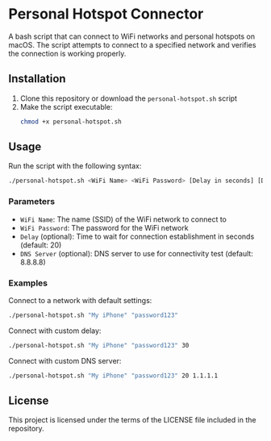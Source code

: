 # Personal Hotspot Connector

A bash script that can connect to WiFi networks and personal hotspots on macOS. The script attempts to connect to a specified network and verifies the connection is working properly.

## Installation

1. Clone this repository or download the `personal-hotspot.sh` script
2. Make the script executable:
   ```bash
   chmod +x personal-hotspot.sh
   ```

## Usage

Run the script with the following syntax:

```bash
./personal-hotspot.sh <WiFi Name> <WiFi Password> [Delay in seconds] [DNS Server]
```

### Parameters

- `WiFi Name`: The name (SSID) of the WiFi network to connect to
- `WiFi Password`: The password for the WiFi network
- `Delay` (optional): Time to wait for connection establishment in seconds (default: 20)
- `DNS Server` (optional): DNS server to use for connectivity test (default: 8.8.8.8)

### Examples

Connect to a network with default settings:
```bash
./personal-hotspot.sh "My iPhone" "password123"
```

Connect with custom delay:
```bash
./personal-hotspot.sh "My iPhone" "password123" 30
```

Connect with custom DNS server:
```bash
./personal-hotspot.sh "My iPhone" "password123" 20 1.1.1.1
```

## License

This project is licensed under the terms of the LICENSE file included in the repository.

